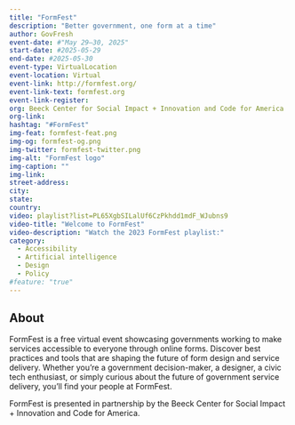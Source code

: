 ```yaml
---
title: "FormFest"
description: "Better government, one form at a time"
author: GovFresh
event-date: #"May 29–30, 2025"
start-date: #2025-05-29
end-date: #2025-05-30
event-type: VirtualLocation
event-location: Virtual
event-link: http://formfest.org/
event-link-text: formfest.org
event-link-register: 
org: Beeck Center for Social Impact + Innovation and Code for America
org-link: 
hashtag: "#FormFest"
img-feat: formfest-feat.png
img-og: formfest-og.png
img-twitter: formfest-twitter.png
img-alt: "FormFest logo"
img-caption: ""
img-link: 
street-address: 
city: 
state: 
country: 
video: playlist?list=PL65XgbSILalUf6CzPkhdd1mdF_WJubns9
video-title: "Welcome to FormFest"
video-description: "Watch the 2023 FormFest playlist:"
category:
  - Accessibility
  - Artificial intelligence
  - Design
  - Policy
#feature: "true"
---
```


## About

FormFest is a free virtual event showcasing governments working to make services accessible to everyone through online forms. Discover best practices and tools that are shaping the future of form design and service delivery. Whether you’re a government decision-maker, a designer, a civic tech enthusiast, or simply curious about the future of government service delivery, you’ll find your people at FormFest.

FormFest is presented in partnership by the Beeck Center for Social Impact + Innovation and Code for America.